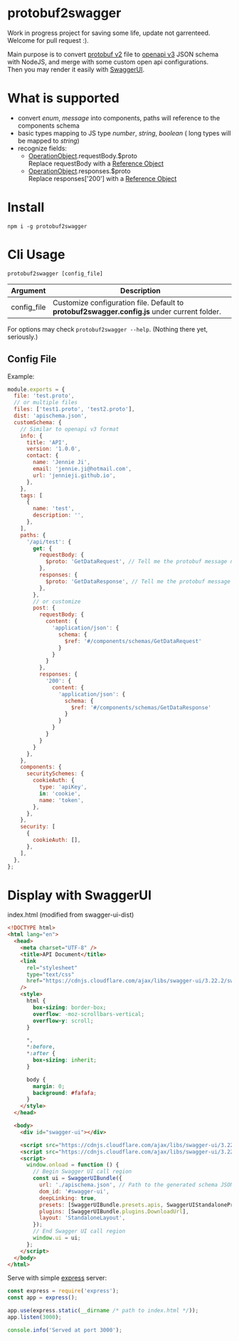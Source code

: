 # protobuf2swagger

Work in progress project for saving some life, update not garrenteed. Welcome for pull request :).

Main purpose is to convert [protobuf v2](https://developers.google.com/protocol-buffers/docs/proto) file to [openapi v3](https://github.com/OAI/OpenAPI-Specification/blob/master/versions/3.0.0.md) JSON schema with NodeJS, and merge with some custom open api configurations.  
Then you may render it easily with [SwaggerUI](https://github.com/swagger-api/swagger-ui).

# What is supported

- convert _enum_, _message_ into components, paths will reference to the components schema
- basic types mapping to JS type _number_, _string_, _boolean_ ( long types will be mapped to _string_)
- recognize fields:
  - [OperationObject](https://swagger.io/specification/#operationObject).requestBody.\$proto  
    Replace requestBody with a [Reference Object](https://swagger.io/specification/#referenceObject)
  - [OperationObject](https://swagger.io/specification/#operationObject).responses.\$proto  
    Replace responses['200'] with a [Reference Object](https://swagger.io/specification/#referenceObject)

# Install

`npm i -g protobuf2swagger`

# Cli Usage

`protobuf2swagger [config_file]`

| Argument    | Description                                                                                   |
| ----------- | --------------------------------------------------------------------------------------------- |
| config_file | Customize configuration file. Default to **protobuf2swagger.config.js** under current folder. |

For options may check `protobuf2swagger --help`. (Nothing there yet, seriously.)

## Config File

Example:

```javascript
module.exports = {
  file: 'test.proto',
  // or multiple files
  files: ['test1.proto', 'test2.proto'],
  dist: 'apischema.json',
  customSchema: {
    // Similar to openapi v3 format
    info: {
      title: 'API',
      version: '1.0.0',
      contact: {
        name: 'Jennie Ji',
        email: 'jennie.ji@hotmail.com',
        url: 'jennieji.github.io',
      },
    },
    tags: [
      {
        name: 'test',
        description: '',
      },
    ],
    paths: {
      '/api/test': {
        get: {
          requestBody: {
            $proto: 'GetDataRequest', // Tell me the protobuf message name
          },
          responses: {
            $proto: 'GetDataResponse', // Tell me the protobuf message name
          },
        },
        // or customize
        post: {
          requestBody: {
            content: {
              'application/json': {
                schema: {
                  $ref: '#/components/schemas/GetDataRequest'
                }
              }
            }
          },
          responses: {
            '200': {
              content: {
                'application/json': {
                  schema: {
                    $ref: '#/components/schemas/GetDataResponse'
                  }
                }
              }
            }
          }
        }
      },
    },
    components: {
      securitySchemes: {
        cookieAuth: {
          type: 'apiKey',
          in: 'cookie',
          name: 'token',
        },
      },
    },
    security: [
      {
        cookieAuth: [],
      },
    ],
  },
};
```

# Display with SwaggerUI

index.html (modified from swagger-ui-dist)

```html
<!DOCTYPE html>
<html lang="en">
  <head>
    <meta charset="UTF-8" />
    <title>API Document</title>
    <link
      rel="stylesheet"
      type="text/css"
      href="https://cdnjs.cloudflare.com/ajax/libs/swagger-ui/3.22.2/swagger-ui.css"
    />
    <style>
      html {
        box-sizing: border-box;
        overflow: -moz-scrollbars-vertical;
        overflow-y: scroll;
      }

      *,
      *:before,
      *:after {
        box-sizing: inherit;
      }

      body {
        margin: 0;
        background: #fafafa;
      }
    </style>
  </head>

  <body>
    <div id="swagger-ui"></div>

    <script src="https://cdnjs.cloudflare.com/ajax/libs/swagger-ui/3.22.2/swagger-ui-bundle.js"></script>
    <script src="https://cdnjs.cloudflare.com/ajax/libs/swagger-ui/3.22.2/swagger-ui-standalone-preset.js"></script>
    <script>
      window.onload = function () {
        // Begin Swagger UI call region
        const ui = SwaggerUIBundle({
          url: './apischema.json', // Path to the generated schema JSON file
          dom_id: '#swagger-ui',
          deepLinking: true,
          presets: [SwaggerUIBundle.presets.apis, SwaggerUIStandalonePreset],
          plugins: [SwaggerUIBundle.plugins.DownloadUrl],
          layout: 'StandaloneLayout',
        });
        // End Swagger UI call region
        window.ui = ui;
      };
    </script>
  </body>
</html>
```

Serve with simple [express](https://www.npmjs.com/package/express) server:

```javascript
const express = require('express');
const app = express();

app.use(express.static(__dirname /* path to index.html */));
app.listen(3000);

console.info('Served at port 3000');
```
